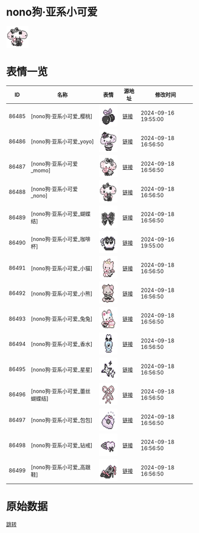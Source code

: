 # nono狗·亚系小可爱

<img src="./cover.png" height="60" alt="cover" />

# 表情一览

|ID|名称|表情|源地址|修改时间|
|----|----|----|----|----|
|86485|[nono狗·亚系小可爱_樱桃]|<img src="./pic/086485_%5Bnono狗·亚系小可爱_樱桃%5D.png" height="60" alt="樱桃"/>|[链接](https://i0.hdslb.com/bfs/garb/b19fd667cad6732cc821cf92eaf57c9a8557f4c2.png)|2024-09-16 19:55:00|
|86486|[nono狗·亚系小可爱_yoyo]|<img src="./pic/086486_%5Bnono狗·亚系小可爱_yoyo%5D.png" height="60" alt="yoyo"/>|[链接](https://i0.hdslb.com/bfs/garb/a99c2d0563595c4d238f5eea8975be2a01cb65f4.png)|2024-09-18 16:56:50|
|86487|[nono狗·亚系小可爱_momo]|<img src="./pic/086487_%5Bnono狗·亚系小可爱_momo%5D.png" height="60" alt="momo"/>|[链接](https://i0.hdslb.com/bfs/garb/8cf71934b33251636ef9592817af14a3de8683f0.png)|2024-09-18 16:56:50|
|86488|[nono狗·亚系小可爱_nono]|<img src="./pic/086488_%5Bnono狗·亚系小可爱_nono%5D.png" height="60" alt="nono"/>|[链接](https://i0.hdslb.com/bfs/garb/201bf1d40a78664a63f6ca779d1af628ff3ff44d.png)|2024-09-18 16:56:50|
|86489|[nono狗·亚系小可爱_蝴蝶结]|<img src="./pic/086489_%5Bnono狗·亚系小可爱_蝴蝶结%5D.png" height="60" alt="蝴蝶结"/>|[链接](https://i0.hdslb.com/bfs/garb/5eccbaabd0495e8535f1e764d97442f70c3cdc18.png)|2024-09-18 16:56:50|
|86490|[nono狗·亚系小可爱_咖啡杯]|<img src="./pic/086490_%5Bnono狗·亚系小可爱_咖啡杯%5D.png" height="60" alt="咖啡杯"/>|[链接](https://i0.hdslb.com/bfs/garb/0ab5f15531b67de3b053481bd2873f4417d6d6b1.png)|2024-09-16 19:55:00|
|86491|[nono狗·亚系小可爱_小猫]|<img src="./pic/086491_%5Bnono狗·亚系小可爱_小猫%5D.png" height="60" alt="小猫"/>|[链接](https://i0.hdslb.com/bfs/garb/e6ec1e418c0d3349b04918a491cb91465eeff158.png)|2024-09-18 16:56:50|
|86492|[nono狗·亚系小可爱_小熊]|<img src="./pic/086492_%5Bnono狗·亚系小可爱_小熊%5D.png" height="60" alt="小熊"/>|[链接](https://i0.hdslb.com/bfs/garb/68c025d8bec432fb7e720eb5f22e75a549f54d88.png)|2024-09-18 16:56:50|
|86493|[nono狗·亚系小可爱_兔兔]|<img src="./pic/086493_%5Bnono狗·亚系小可爱_兔兔%5D.png" height="60" alt="兔兔"/>|[链接](https://i0.hdslb.com/bfs/garb/650ee6ab40b78acf1435e73f50f8113029bb4c7f.png)|2024-09-18 16:56:50|
|86494|[nono狗·亚系小可爱_香水]|<img src="./pic/086494_%5Bnono狗·亚系小可爱_香水%5D.png" height="60" alt="香水"/>|[链接](https://i0.hdslb.com/bfs/garb/c383165a6114e43ca6bfdbd8002a96bb13804770.png)|2024-09-18 16:56:50|
|86495|[nono狗·亚系小可爱_星星]|<img src="./pic/086495_%5Bnono狗·亚系小可爱_星星%5D.png" height="60" alt="星星"/>|[链接](https://i0.hdslb.com/bfs/garb/e48319c536047a25b51136b409aa17d9b0d6df19.png)|2024-09-18 16:56:50|
|86496|[nono狗·亚系小可爱_蕾丝蝴蝶结]|<img src="./pic/086496_%5Bnono狗·亚系小可爱_蕾丝蝴蝶结%5D.png" height="60" alt="蕾丝蝴蝶结"/>|[链接](https://i0.hdslb.com/bfs/garb/c5b77ef5c09e09c29d3ac9893a666f946d0c98fa.png)|2024-09-18 16:56:50|
|86497|[nono狗·亚系小可爱_包包]|<img src="./pic/086497_%5Bnono狗·亚系小可爱_包包%5D.png" height="60" alt="包包"/>|[链接](https://i0.hdslb.com/bfs/garb/64577e6909c4c44f3394ab932546b1dc61015ae7.png)|2024-09-18 16:56:50|
|86498|[nono狗·亚系小可爱_钻戒]|<img src="./pic/086498_%5Bnono狗·亚系小可爱_钻戒%5D.png" height="60" alt="钻戒"/>|[链接](https://i0.hdslb.com/bfs/garb/fe992f2f9b120fa2f1881044f8432cff356b4898.png)|2024-09-18 16:56:50|
|86499|[nono狗·亚系小可爱_高跟鞋]|<img src="./pic/086499_%5Bnono狗·亚系小可爱_高跟鞋%5D.png" height="60" alt="高跟鞋"/>|[链接](https://i0.hdslb.com/bfs/garb/6d2269c658daf53393509a914ad98be5554d852a.png)|2024-09-18 16:56:50|

# 原始数据

[跳转](./raw.json)

